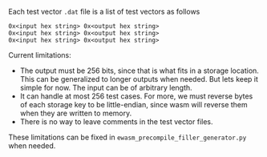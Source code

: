 Each test vector `.dat` file is a list of test vectors as follows

```
0x<input hex string> 0x<output hex string>
0x<input hex string> 0x<output hex string>
0x<input hex string> 0x<output hex string>
```

Current limitations:
 * The output must be 256 bits, since that is what fits in a storage location. This can be generalized to longer outputs when needed. But lets keep it simple for now. The input can be of arbitrary length.
 * It can handle at most 256 test cases. For more, we must reverse bytes of each storage key to be little-endian, since wasm will reverse them when they are written to memory.
 * There is no way to leave comments in the test vector files.

These limitations can be fixed in `ewasm_precompile_filler_generator.py` when needed.
```
